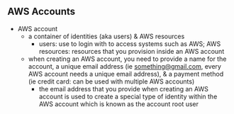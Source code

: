 ## AWS Accounts

* AWS account
  * a container of identities (aka users) & AWS resources
    * users: use to login with to access systems such as AWS; AWS resources: resources that you provision inside an AWS account
  * when creating an AWS account, you need to provide a name for the account, a unique email address (ie something@gmail.com, every AWS account needs a unique email address), & a payment method (ie credit card: can be used with multiple AWS accounts)
    * the email address that you provide when creating an AWS account is used to create a special type of identity within the AWS account which is known as the account root user
